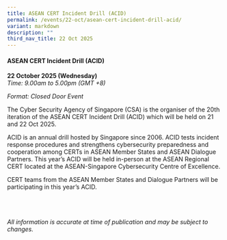```yaml
---
title: ASEAN CERT Incident Drill (ACID)
permalink: /events/22-oct/asean-cert-incident-drill-acid/
variant: markdown
description: ""
third_nav_title: 22 Oct 2025
---
```

#### **ASEAN CERT Incident Drill (ACID)**

**22 October 2025 (Wednesday)**  
*Time: 9.00am to 5.00pm (GMT +8)*

*Format: Closed Door Event*

The Cyber Security Agency of Singapore (CSA) is the organiser of the 20th iteration of the ASEAN CERT Incident Drill (ACID) which will be held on 21 and 22 Oct 2025.  

ACID is an annual drill hosted by Singapore since 2006. ACID tests incident response procedures and strengthens cybersecurity preparedness and cooperation among CERTs in ASEAN Member States and ASEAN Dialogue Partners. This year’s ACID will be held in-person at the ASEAN Regional CERT located at the ASEAN-Singapore Cybersecurity Centre of Excellence.

CERT teams from the ASEAN Member States and Dialogue Partners will be participating in this year’s ACID.

<br><br><br>
*All information is accurate at time of publication and may be subject to changes.*